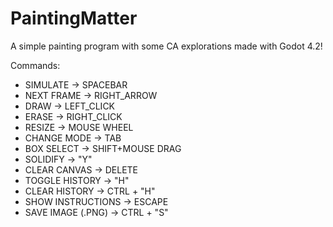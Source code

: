 # PaintingMatter
 A simple painting program with some CA explorations made with Godot 4.2!


Commands:
- SIMULATE -> SPACEBAR
- NEXT FRAME -> RIGHT_ARROW
- DRAW  -> LEFT_CLICK
- ERASE -> RIGHT_CLICK
- RESIZE -> MOUSE WHEEL
- CHANGE MODE -> TAB
- BOX SELECT -> SHIFT+MOUSE DRAG
- SOLIDIFY -> "Y"
- CLEAR CANVAS -> DELETE
- TOGGLE HISTORY -> "H"
- CLEAR HISTORY -> CTRL + "H"
- SHOW INSTRUCTIONS -> ESCAPE
- SAVE IMAGE (.PNG) -> CTRL + "S"
